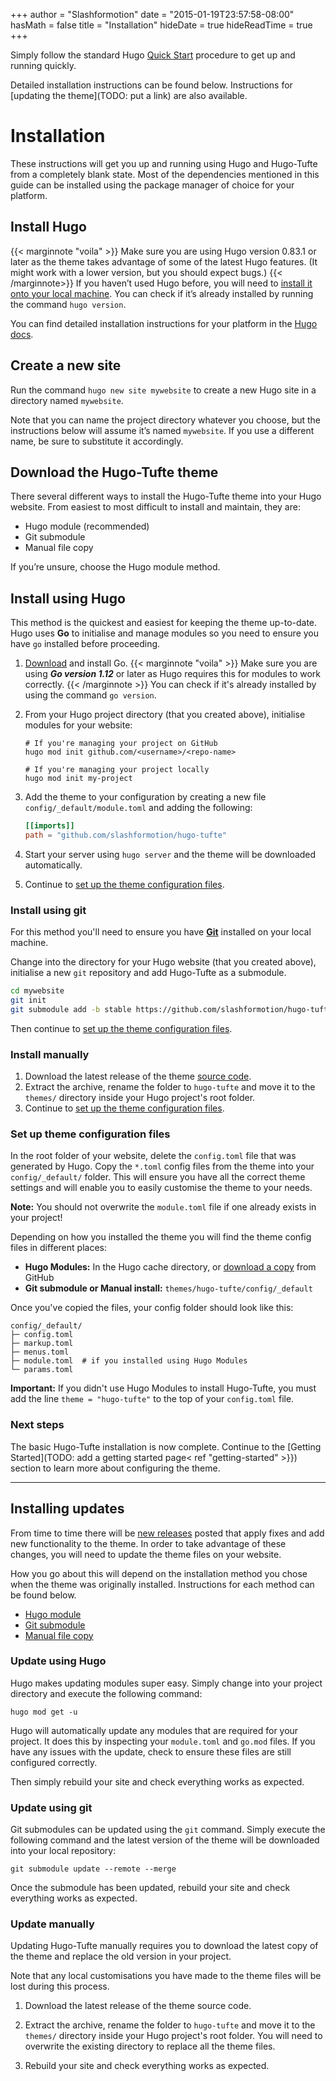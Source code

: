 +++
author = "Slashformotion"
date = "2015-01-19T23:57:58-08:00"
hasMath = false
title = "Installation"
hideDate = true
hideReadTime = true
+++

Simply follow the standard Hugo [Quick Start](https://gohugo.io/getting-started/quick-start/) procedure to get up and running quickly.

Detailed installation instructions can be found below. Instructions for [updating the theme](TODO: put a link) are also available.

# Installation

These instructions will get you up and running using Hugo and Hugo-Tufte from a completely blank state. Most of the dependencies mentioned in this guide can be installed using the package manager of choice for your platform.

## Install Hugo

{{< marginnote "voila" >}}
Make sure you are using Hugo version 0.83.1 or later as the theme takes advantage of some of the latest Hugo features. (It might work with a lower version, but you should expect bugs.)
{{< /marginnote>}}
If you haven’t used Hugo before, you will need to [install it onto your local machine](https://gohugo.io/getting-started/installing). You can check if it’s already installed by running the command `hugo version`.

You can find detailed installation instructions for your platform in the [Hugo docs](https://gohugo.io/getting-started/installing).

## Create a new site

Run the command `hugo new site mywebsite` to create a new Hugo site in a directory named `mywebsite`.

Note that you can name the project directory whatever you choose, but the instructions below will assume it’s named `mywebsite`. If you use a different name, be sure to substitute it accordingly.

## Download the Hugo-Tufte theme

There several different ways to install the Hugo-Tufte theme into your Hugo website. From easiest to most difficult to install and maintain, they are:

- Hugo module (recommended)
- Git submodule
- Manual file copy

If you’re unsure, choose the Hugo module method.

## Install using Hugo

This method is the quickest and easiest for keeping the theme up-to-date. Hugo uses **Go** to initialise and manage modules so you need to ensure you have `go` installed before proceeding.

1. [Download](https://golang.org/dl/) and install Go.
{{< marginnote "voila" >}}
Make sure you are using ***Go version 1.12*** or later as Hugo requires this for modules to work correctly.
{{< /marginnote >}} 
You can check if it's already installed by using the command `go version`.

1. From your Hugo project directory (that you created above), initialise modules for your website:

    ```shell
    # If you're managing your project on GitHub
    hugo mod init github.com/<username>/<repo-name>

    # If you're managing your project locally
    hugo mod init my-project
    ```

2. Add the theme to your configuration by creating a new file `config/_default/module.toml` and adding the following:

   ```toml
   [[imports]]
   path = "github.com/slashformotion/hugo-tufte"
   ```

3. Start your server using `hugo server` and the theme will be downloaded automatically.
4. Continue to [set up the theme configuration files](#set-up-theme-configuration-files).

### Install using git

For this method you'll need to ensure you have [**Git**](https://git-scm.com) installed on your local machine.

Change into the directory for your Hugo website (that you created above), initialise a new `git` repository and add Hugo-Tufte as a submodule.

```bash
cd mywebsite
git init
git submodule add -b stable https://github.com/slashformotion/hugo-tufte.git themes/hugo-tufte
```

Then continue to [set up the theme configuration files](#set-up-theme-configuration-files).

### Install manually

1. Download the latest release of the theme <a href="https://github.com/slashformotion/hugo-tufte/releases/latest" target="_blank">source code</a>.
2. Extract the archive, rename the folder to `hugo-tufte` and move it to the `themes/` directory inside your Hugo project's root folder.
3. Continue to [set up the theme configuration files](#set-up-theme-configuration-files).

### Set up theme configuration files
 
In the root folder of your website, delete the `config.toml` file that was generated by Hugo. Copy the `*.toml` config files from the theme into your `config/_default/` folder. This will ensure you have all the correct theme settings and will enable you to easily customise the theme to your needs.


**Note:** You should not overwrite the `module.toml` file if one already exists in your project!


Depending on how you installed the theme you will find the theme config files in different places:

- **Hugo Modules:** In the Hugo cache directory, or [download a copy](https://minhaskamal.github.io/DownGit/#/home?url=https://github.com/slashformotion/hugo-tufte/tree/stable/config/_default) from GitHub
- **Git submodule or Manual install:** `themes/hugo-tufte/config/_default`

Once you've copied the files, your config folder should look like this:

```shell
config/_default/
├─ config.toml
├─ markup.toml
├─ menus.toml
├─ module.toml  # if you installed using Hugo Modules
└─ params.toml
```


**Important:** If you didn't use Hugo Modules to install Hugo-Tufte, you must add the line `theme = "hugo-tufte"` to the top of your `config.toml` file.


### Next steps

The basic Hugo-Tufte installation is now complete. Continue to the [Getting Started](TODO: add a getting started page< ref "getting-started" >}}) section to learn more about configuring the theme.

---

## Installing updates

From time to time there will be [new releases](https://github.com/slashformotion/hugo-tufte/releases) posted that apply fixes and add new functionality to the theme. In order to take advantage of these changes, you will need to update the theme files on your website.

How you go about this will depend on the installation method you chose when the theme was originally installed. Instructions for each method can be found below.

- [Hugo module](#update-using-hugo)
- [Git submodule](#update-using-git)
- [Manual file copy](#update-manually)

### Update using Hugo

Hugo makes updating modules super easy. Simply change into your project directory and execute the following command:

```shell
hugo mod get -u
```

Hugo will automatically update any modules that are required for your project. It does this by inspecting your `module.toml` and `go.mod` files. If you have any issues with the update, check to ensure these files are still configured correctly.

Then simply rebuild your site and check everything works as expected.

### Update using git

Git submodules can be updated using the `git` command. Simply execute the following command and the latest version of the theme will be downloaded into your local repository:

```shell
git submodule update --remote --merge
```

Once the submodule has been updated, rebuild your site and check everything works as expected.

### Update manually

Updating Hugo-Tufte manually requires you to download the latest copy of the theme and replace the old version in your project.


Note that any local customisations you have made to the theme files will be lost during this process.


1. Download the latest release of the theme source code.

  <!-- TODO: INCLUDE A LINK TO THE SOURCE CODE -->

2. Extract the archive, rename the folder to `hugo-tufte` and move it to the `themes/` directory inside your Hugo project's root folder. You will need to overwrite the existing directory to replace all the theme files.

3. Rebuild your site and check everything works as expected.